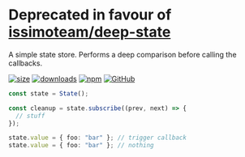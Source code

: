 # Deprecated in favour of [issimoteam/deep-state](https://github.com/issimoteam/deep-state)

A simple state store. Performs a deep comparison before calling the callbacks.

[![size](https://img.shields.io/bundlephobia/minzip/@sebastbake/deep-state)](https://bundlephobia.com/result?p=@sebastbake/deep-state)
[![downloads](https://img.shields.io/npm/dw/@sebastbake/deep-state)](https://www.npmjs.com/package/@sebastbake/deep-state)
[![npm](https://img.shields.io/npm/v/@sebastbake/deep-state)](https://www.npmjs.com/package/@sebastbake/deep-state)
[![GitHub](https://img.shields.io/github/license/sebastbake/deep-state)](https://github.com/SebastBake/deep-state)

```ts
const state = State();

const cleanup = state.subscribe((prev, next) => {
  // stuff
});

state.value = { foo: "bar" }; // trigger callback
state.value = { foo: "bar" }; // nothing
```
